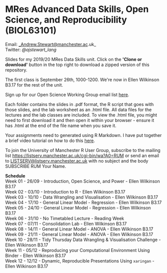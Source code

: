 # MRes Advanced Data Skills, Open Science, and Reproducibility (BIOL63101)
 
Email: _Andrew.Stewart@manchester.ac.uk_ <br>
Twitter: _@ajstewart_lang_ <br>

Slides for my 2019/20 MRes Data Skills unit.  Click on the __'Clone or download'__ button in the top right to download a zipped version of this repository.

The first class is September 26th, 1000-1200. We're now in Ellen Wilkinson B3.17 for the rest of the unit.

Sign up for our Open Science Working Group email list [here](https://listserv.manchester.ac.uk/cgi-bin/wa?SUBED1=open_research&A=1).

Each folder contains the slides in .pdf format, the R script that goes with those slides, and the lab worksheet as an .html file.  All data files for the lectures and the lab classes are included.  To view the .html file, you might need to first download it and then open it within your browser - ensure it has .html at the end of the file name when you save it. 

Your assignments need to generated using R Markdown. I have put together a brief video tutorial on how to do this [here](https://youtu.be/CBJjxS-UopA).

To join the University of Manchester R User Group, subscribe to the mailing list https://listserv.manchester.ac.uk/cgi-bin/wa?A0=RUM or send an email to LISTSERV@listserv.manchester.ac.uk with no subject and the body SUBSCRIBE RUM Your Name.

__Schedule__<br>
Week 01 - 26/09 - Introduction, Open Science, and Power - Ellen Wilkinson B3.17<br>
Week 02 - 03/10 - Introduction to R  - Ellen Wilkinson B3.17<br>
Week 03 - 10/10 - Data Wrangling and Visualisation - Ellen Wilkinson B3.17<br>
Week 04 - 17/10 - General Linear Model - Regression - Ellen Wilkinson B3.17<br>
Week 05 - 24/10 - General Linear Model - Regression - Ellen Wilkinson B3.17<br>
Week 06 - 31/10 - No Timetabled Lecture - Reading Week <br>
Week 07 - 07/11 - Consolidation Lab - Ellen Wilkinson B3.17<br>
Week 08 - 14/11 - General Linear Model - ANOVA -  Ellen Wilkinson B3.17<br>
Week 09 - 21/11 - General Linear Model - ANOVA  - Ellen Wilkinson B3.17<br>
Week 10 - 28/11 - Tidy Thursday Data Wrangling & Visualisation Challenge - Ellen Wilkinson B3.17<br>
Week 11 - 05/12 - Reproducing your Computational Environment Using Binder - Ellen Wilkinson B3.17<br>
Week 12 - 12/12 - Dynamic, Reproducible Presentations Using `xaringan` - Ellen Wilkinson B3.17<br>
